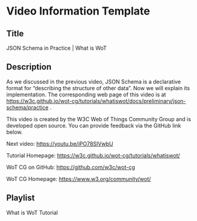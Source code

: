 # Video Information Template

## Title

JSON Schema in Practice | What is WoT

## Description

As we discussed in the previous video, JSON Schema is a declarative format for “describing the structure of other data”. Now we will explain its implementation.
The corresponding web page of this video is at https://w3c.github.io/wot-cg/tutorials/whatiswot/docs/preliminary/json-schema/practice .

This video is created by the W3C Web of Things Community Group and is developed open source. You can provide feedback via the GitHub link below.

Next video: https://youtu.be/iPO78SlVwbU

Tutorial Homepage: https://w3c.github.io/wot-cg/tutorials/whatiswot/

WoT CG on GitHub: https://github.com/w3c/wot-cg

WoT CG Homepage: https://www.w3.org/community/wot/

## Playlist

What is WoT Tutorial